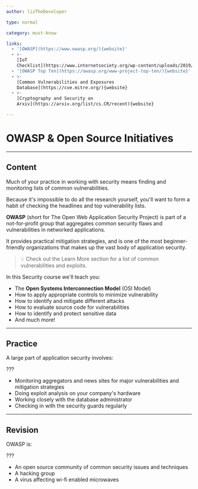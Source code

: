 ```yaml
---
author: lizTheDeveloper

type: normal

category: must-know

links:
  - '[OWASP](https://www.owasp.org/){website}'
  - >-
    [IoT
    Checklist](https://www.internetsociety.org/wp-content/uploads/2019/04/enterprise-iot-security-checklist.pdf){website}
  - '[OWASP Top Ten](https://owasp.org/www-project-top-ten/){website}'
  - >-
    [Common Vulnerabilities and Exposures
    Database](https://cve.mitre.org/){website}
  - >-
    [Cryptography and Security on
    Arxiv](https://arxiv.org/list/cs.CR/recent){website}

---
```


# OWASP & Open Source Initiatives

---

## Content

Much of your practice in working with security means finding and monitoring lists of common vulnerabilities.

Because it's impossible to do all the research yourself, you'll want to form a habit of checking the headlines and top vulnerability lists.

**OWASP** (short for The Open Web Application Security Project) is part of a not-for-profit group that aggregates common security flaws and vulnerabilities in networked applications.

It provides practical mitigation strategies, and is one of the most beginner-friendly organizations that makes up the vast body of application security. 

> 💡 Check out the Learn More section for a list of common vulnerabilities and exploits.

In this Security course we'll teach you:

- The **Open Systems Interconnection Model** (OSI Model)
- How to apply appropriate controls to minimize vulnerability
- How to identify and mitigate different attacks
- How to evaluate source code for vulnerabilities
- How to identify and protect sensitive data
- And much more!

---

## Practice

A large part of application security involves:

???

- Monitoring aggregators and news sites for major vulnerabilities and mitigation strategies
- Doing exploit analysis on your company's hardware
- Working closely with the database administrator
- Checking in with the security guards regularly


---

## Revision

OWASP is:

???

- An open source community of common security issues and techniques
- A hacking group
- A virus affecting wi-fi enabled microwaves
 
